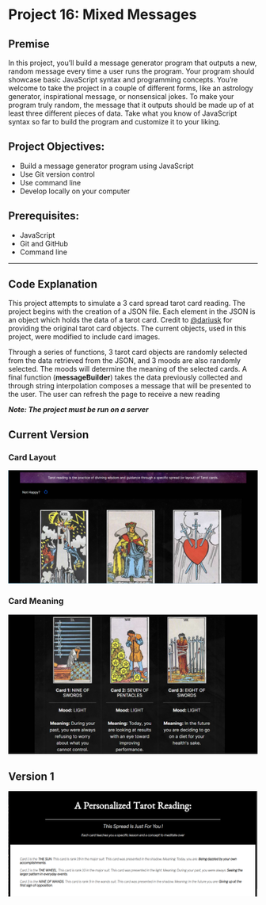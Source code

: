 # Project 16: Mixed Messages

## Premise
In this project, you’ll build a message generator program that outputs a new, random message every time a user runs the program. Your program should showcase basic JavaScript syntax and programming concepts. You’re welcome to take the project in a couple of different forms, like an astrology generator, inspirational message, or nonsensical jokes. To make your program truly random, the message that it outputs should be made up of at least three different pieces of data. Take what you know of JavaScript syntax so far to build the program and customize it to your liking.

## Project Objectives:
- Build a message generator program using JavaScript
- Use Git version control
- Use command line
- Develop locally on your computer

## Prerequisites:
- JavaScript
- Git and GitHub
- Command line

---

## Code Explanation

This project attempts to simulate a 3 card spread tarot card reading. The project begins with the creation of a JSON file. Each element in the JSON is an object which holds the data of a tarot card. Credit to [@dariusk](https://github.com/dariusk/corpora/blob/master/data/divination/tarot_interpretations.json) for providing the original tarot card objects. The current objects, used in this project, were modified to include card images. 

Through a series of functions, 3 tarot card objects are randomly selected from the data retrieved from the JSON, and 3 moods are also randomly selected. The moods will determine the meaning of the selected cards. A final function (<b>messageBuilder</b>) takes the data previously collected and through string interpolation composes a message that will be presented to the user. The user can refresh the page to receive a new reading

***Note: The project must be run on a server***

## Current Version

### Card Layout

![Screenshot of tarot project - card layout!](./media/images/card_layout.PNG)

### Card Meaning
![Screenshot of tarot project! - card meaning](./media/images/card_meaning.PNG)


## Version 1
![Screenshot of tarot project!](./media/images/v1-presentation.png) <br>
